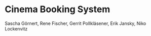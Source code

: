 # Cinema Booking System
Sascha Görnert, Rene Fischer, Gerrit Pollkläsener, Erik Jansky, Niko Lockenvitz
